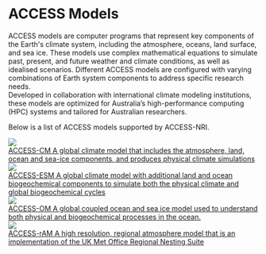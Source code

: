 # ACCESS Models

ACCESS models are computer programs that represent key components of the Earth's climate system, including the atmosphere, oceans, land surface, and sea ice. These models use complex mathematical equations to simulate past, present, and future weather and climate conditions, as well as idealised scenarios. Different ACCESS models are configured with varying combinations of Earth system components to address specific research needs.<br>
Developed in collaboration with international climate modeling institutions, these models are optimized for Australia’s high-performance computing (HPC) systems and tailored for Australian researchers.

Below is a list of ACCESS models supported by ACCESS-NRI.

<div class="card-container">
    <!-- ACCESS-CM -->
    <a href="access-cm/" class="horizontal-card">
        <div class="card-image-container">
            <img src="/assets/model-config-logos/configurations-without-titles/access-cm.png" class="white-background img-contain"></img> 
        </div>
        <div class="card-text-container">
            <span class="bold" >ACCESS-CM</span>
            <span>
                A global climate model that includes the atmosphere, land, ocean and sea-ice components, and produces physical climate simulations
            </span>
        </div>
    </a>
    <!-- ACCESS-ESM -->
    <a href="access-esm/" class="horizontal-card">
        <div class="card-image-container">
            <img src="/assets/model-config-logos/configurations-without-titles/access-esm.png" class="white-background img-contain"></img> 
        </div>
        <div class="card-text-container">
            <span class="bold" >ACCESS-ESM</span>
            <span>
                A global climate model with additional land and ocean biogeochemical components to simulate both the physical climate and global biogeochemical cycles
            </span>
        </div>
    </a>
    <!-- ACCESS-OM -->
    <a href="access-om/" class="horizontal-card">
        <div class="card-image-container">
            <img src="/assets/model-config-logos/configurations-without-titles/access-om.png" class="white-background img-contain"></img> 
        </div>
        <div class="card-text-container">
            <span class="bold" >ACCESS-OM</span>
            <span>
                A global coupled ocean and sea ice model used to understand both physical and biogeochemical processes in the ocean.
            </span>
        </div>
    </a>
    <a href="access-ram/" class="horizontal-card">
        <div class="card-image-container">
            <img src="/assets/model-config-logos/configurations-without-titles/access-ram.png" class="white-background img-contain"></img> 
        </div>
        <div class="card-text-container">
            <span class="bold" >ACCESS-rAM</span>
            <span>
                A high resolution, regional atmosphere model that is an implementation of the UK Met Office Regional Nesting Suite
            </span>
        </div>
    </a>
</div>